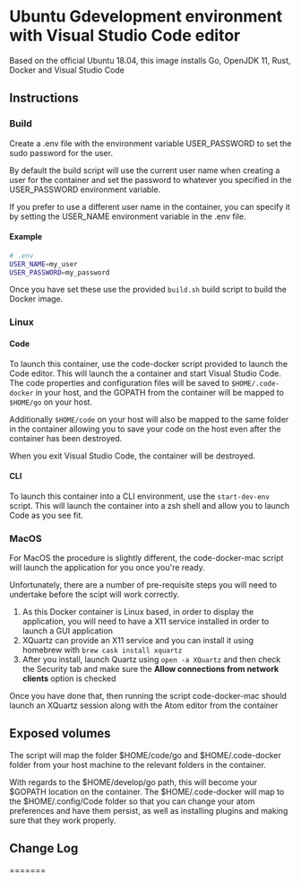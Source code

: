 # Ubuntu Gdevelopment environment with Visual Studio Code editor

Based on the official Ubuntu 18.04, this image installs Go, OpenJDK 11, Rust, Docker and Visual Studio Code

## Instructions

### Build

Create a .env file with the environment variable USER_PASSWORD to set the sudo password for the user.

By default the build script will use the current user name when creating a user for the container and set the password to whatever you specified in the USER_PASSWORD environment variable.

If you prefer to use a different user name in the container, you can specify it by setting the USER_NAME environment variable in the .env file.

#### Example

```bash
# .env
USER_NAME=my_user
USER_PASSWORD=my_password
```

Once you have set these use the provided `build.sh` build script to build the Docker image.

### Linux

#### Code

To launch this container, use the code-docker script provided to launch the Code editor. This will launch the a container and start Visual Studio Code. The code properties and configuration files will
be saved to `$HOME/.code-docker` in your host, and the GOPATH from the container will be mapped to `$HOME/go` on your host.

Additionally `$HOME/code` on your host will also be mapped to the same folder in the container allowing you to save your code on the host even after the container has been destroyed.

When you exit Visual Studio Code, the container will be destroyed.

#### CLI

To launch this container into a CLI environment, use the `start-dev-env` script. This will launch the container into a zsh shell and allow you to launch Code as you see fit.

### MacOS

For MacOS the procedure is slightly different, the code-docker-mac script will launch the application for you once you're ready.

Unfortunately, there are a number of pre-requisite steps you will need to undertake before the scipt will work correctly.

1. As this Docker container is Linux based, in order to display the application, you will need to have a X11 service installed in order to launch a GUI application
2. XQuartz can provide an X11 service and you can install it using homebrew with ```brew cask install xquartz```
3. After you install, launch Quartz using ```open -a XQuartz``` and then check the Security tab and make sure the **Allow connections from network clients** option is checked

Once you have done that, then running the script code-docker-mac should launch an XQuartz session along with the Atom editor from the container

## Exposed volumes

The script will map the folder $HOME/code/go and $HOME/.code-docker folder from your host machine to the relevant folders in the container.

With regards to the $HOME/develop/go path, this will become your $GOPATH location on the container. The $HOME/.code-docker will map to the $HOME/.config/Code folder so that you can change your atom preferences and have them persist, as well as installing plugins and making sure that they work properly.

## Change Log

=======
